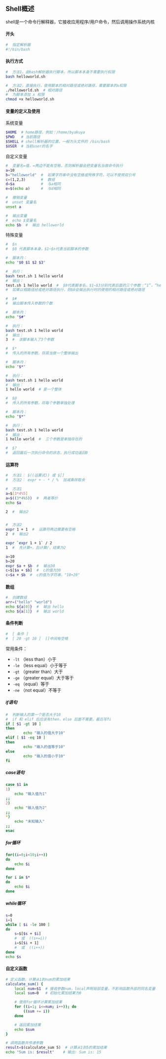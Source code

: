 ## Shell概述

shell是一个命令行解释器，它接收应用程序/用户命令，然后调用操作系统内核



#### 开头

```bash
#  指定解析器
#!/bin/bash
```





#### 执行方式

```bash
#  方法1，由bash解析器执行脚本，所以脚本本身不需要执行权限
bash helloworld.sh

#  方法2，直接执行，使用脚本的相对路径或绝对路径，需要脚本的x权限
./helloworld.sh  # 相对路径
#  为脚本添加 x 权限
chmod +x helloworld.sh
```





#### 变量的定义及使用

系统变量

```bash
$HOME  # home路径，例如：/home/byakuya
$PWD   # 当前路径
$SHELL # shell解析器的位置，一般为头文件的 /bin/bash
$USER  # 当前user的名字
```

自定义变量

```bash
#  变量名=值，=两边不能有空格，否则解析器会把变量名当做命令执行
a=10
b="helloworld"  #  如果字符串中没有空格或特殊字符，可以不使用双引号
c=(1,2,3)       #  数组
d=$a            #  与a相同
e=$(echo a)     #  与d相同

#  撤销变量
#  unset 变量名
unset a

#  输出变量 
#  echo $变量名
echo $b  #  输出 helloworld
```

特殊变量

```bash
#  $n
#  $0 代表脚本本身，$1~$n代表当前脚本的参数

#  脚本内：
echo "$0 $1 $2 $3"

#  执行：
bash test.sh 1 hello world
#  输出：
test.sh 1 hello world  #  $0代表脚本名，$1~$3分别代表后面的三个参数：“1”，“hello”，“world”
#  如果以相路径经或绝对路径执行，则$0会输出执行时的使用的相对路径或绝对路径
```

```bash
#  $#
#  输出脚本传入参数的个数

#  脚本内：
echo "$#"

#  执行：
bash test.sh 1 hello world
#  输出：
3  #  该脚本输入了3个参数
```

```bash
#  $*
#  传入的所有参数，将其当做一个整体输出

#  脚本内：
echo "$*"

#  执行：
bash test.sh 1 hello world
#  输出：
1 hello world  # 是一个整体
```

```bash
#  $@
#  传入的所有参数，将每个参数单独处理

#  脚本内：
echo "$*"

#  执行：
bash test.sh 1 hello world
#  输出：
1 hello world  #  三个参数是单独存在的
```

```bash
#  $?
#  返回最后一次执行命令的状态，执行成功返回0
```





#### 运算符

```bash
#  方法1： $((运算式)) 或 $[]
#  方法2： expr + - * / %  加减乘除取余

#  方法1
a=$[3*4%5]
a=$((3*4%5))  #  两者等价
echo $a

2  #  输出2


#  方法2
expr 1 + 1  #  运算符两边需要有空格
2  #  输出2

expr `expr 1 + 1` / 2
1  #  先计算+，后计算/，结果为2

a=10
b=20
expr $a + $b  #  输出30
c=$[$a + $b]  #  c的值为30
c=$a + $b  #  c的值为字符串，"10+20"
```





#### 数组

```bash
#  创建数组
arr=("hello" "world")
echo ${a[0]}  #  输出 hello
echo ${a[1]}  #  输出 world
```





#### 条件判断

```bash
#  [ 条件 ]
#  [ 20 -gt 10 ]  []中间有空格
```

常用条件：

- `-lt`    （less than）小于
- `-le`    （less equal）小于等于
- `-gt`    （greater than）大于
- `-ge`    （greater equal）大于等于
- `-eq`    （equal）等于
- `-ne`    （not equal）不等于

##### if语句

```bash
#  判断输入的第一个是否大于10
#  if 和 elif 后应该有then，else 后面不需要。最后写fi
if [ $1 -gt 10 ]
then
        echo "输入的值大于10"
elif [ $1 -eq 10 ]
then
        echo "输入的值等于10"
else
        echo "输入的值小于10"
fi
```

##### case语句

```bash
case $1 in
1)
	echo "输入值为1"
;;
2)
	echo "输入值为2"
;;
*)
	echo "未知输入"
;;
esac
```

##### for循环

```bash
for((i=0;i<10;i++))
do
	echo $i
done
```

```bash
for i in $*
do
	echo $i
done
```

##### while循环

```bash
s=0
i=1
while [ $i -le 100 ]
do
	s=$[$s + $i]
	#  或  ((s+=i))
	i=$[$i + 1]
	#  或  ((i++))
done
echo $s
```





#### 自定义函数

```bash
# 定义函数，计算从1到num的累加结果
calculate_sum() {
    local num=$1  # 接收参数num，local声明局部变量，不影响函数外部的同名变量
    local sum=0   # 初始化累加结果为0

    # 使用for循环计算累加结果
    for ((i=1; i<=num; i++)); do
        ((sum += i))
    done

    # 返回累加结果
    echo $sum
}

# 调用函数并传递参数
result=$(calculate_sum 5)  # 计算从1到5的累加结果
echo "Sum is: $result"    # 输出: Sum is: 15
```

































































